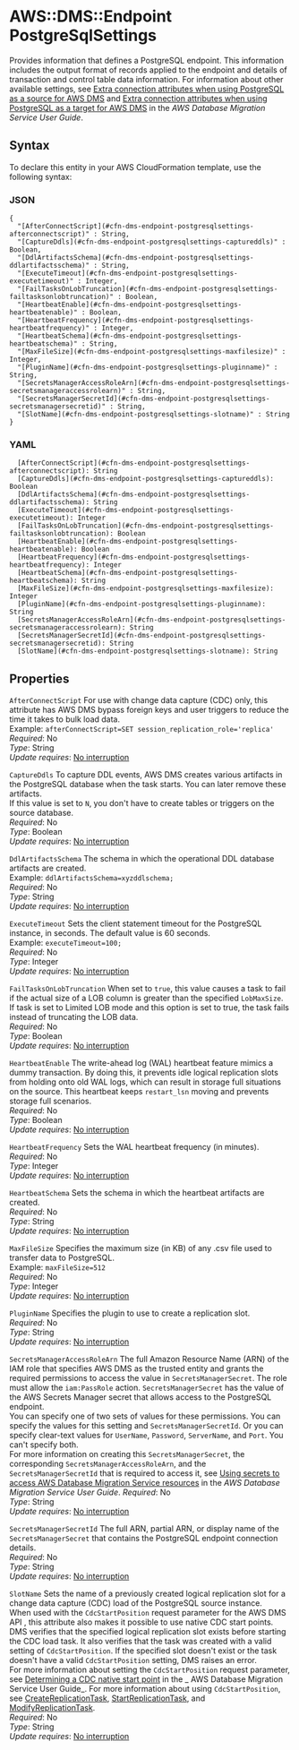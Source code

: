 # AWS::DMS::Endpoint PostgreSqlSettings<a name="aws-properties-dms-endpoint-postgresqlsettings"></a>

Provides information that defines a PostgreSQL endpoint\. This information includes the output format of records applied to the endpoint and details of transaction and control table data information\. For information about other available settings, see [ Extra connection attributes when using PostgreSQL as a source for AWS DMS](https://docs.aws.amazon.com/dms/latest/userguide/CHAP_Source.PostgreSQL.html#CHAP_Source.PostgreSQL.ConnectionAttrib) and [ Extra connection attributes when using PostgreSQL as a target for AWS DMS](https://docs.aws.amazon.com/dms/latest/userguide/CHAP_Target.PostgreSQL.html#CHAP_Target.PostgreSQL.ConnectionAttrib) in the _AWS Database Migration Service User Guide_\.

## Syntax<a name="aws-properties-dms-endpoint-postgresqlsettings-syntax"></a>

To declare this entity in your AWS CloudFormation template, use the following syntax:

### JSON<a name="aws-properties-dms-endpoint-postgresqlsettings-syntax.json"></a>

```
{
  "[AfterConnectScript](#cfn-dms-endpoint-postgresqlsettings-afterconnectscript)" : String,
  "[CaptureDdls](#cfn-dms-endpoint-postgresqlsettings-captureddls)" : Boolean,
  "[DdlArtifactsSchema](#cfn-dms-endpoint-postgresqlsettings-ddlartifactsschema)" : String,
  "[ExecuteTimeout](#cfn-dms-endpoint-postgresqlsettings-executetimeout)" : Integer,
  "[FailTasksOnLobTruncation](#cfn-dms-endpoint-postgresqlsettings-failtasksonlobtruncation)" : Boolean,
  "[HeartbeatEnable](#cfn-dms-endpoint-postgresqlsettings-heartbeatenable)" : Boolean,
  "[HeartbeatFrequency](#cfn-dms-endpoint-postgresqlsettings-heartbeatfrequency)" : Integer,
  "[HeartbeatSchema](#cfn-dms-endpoint-postgresqlsettings-heartbeatschema)" : String,
  "[MaxFileSize](#cfn-dms-endpoint-postgresqlsettings-maxfilesize)" : Integer,
  "[PluginName](#cfn-dms-endpoint-postgresqlsettings-pluginname)" : String,
  "[SecretsManagerAccessRoleArn](#cfn-dms-endpoint-postgresqlsettings-secretsmanageraccessrolearn)" : String,
  "[SecretsManagerSecretId](#cfn-dms-endpoint-postgresqlsettings-secretsmanagersecretid)" : String,
  "[SlotName](#cfn-dms-endpoint-postgresqlsettings-slotname)" : String
}
```

### YAML<a name="aws-properties-dms-endpoint-postgresqlsettings-syntax.yaml"></a>

```
  [AfterConnectScript](#cfn-dms-endpoint-postgresqlsettings-afterconnectscript): String
  [CaptureDdls](#cfn-dms-endpoint-postgresqlsettings-captureddls): Boolean
  [DdlArtifactsSchema](#cfn-dms-endpoint-postgresqlsettings-ddlartifactsschema): String
  [ExecuteTimeout](#cfn-dms-endpoint-postgresqlsettings-executetimeout): Integer
  [FailTasksOnLobTruncation](#cfn-dms-endpoint-postgresqlsettings-failtasksonlobtruncation): Boolean
  [HeartbeatEnable](#cfn-dms-endpoint-postgresqlsettings-heartbeatenable): Boolean
  [HeartbeatFrequency](#cfn-dms-endpoint-postgresqlsettings-heartbeatfrequency): Integer
  [HeartbeatSchema](#cfn-dms-endpoint-postgresqlsettings-heartbeatschema): String
  [MaxFileSize](#cfn-dms-endpoint-postgresqlsettings-maxfilesize): Integer
  [PluginName](#cfn-dms-endpoint-postgresqlsettings-pluginname): String
  [SecretsManagerAccessRoleArn](#cfn-dms-endpoint-postgresqlsettings-secretsmanageraccessrolearn): String
  [SecretsManagerSecretId](#cfn-dms-endpoint-postgresqlsettings-secretsmanagersecretid): String
  [SlotName](#cfn-dms-endpoint-postgresqlsettings-slotname): String
```

## Properties<a name="aws-properties-dms-endpoint-postgresqlsettings-properties"></a>

`AfterConnectScript` <a name="cfn-dms-endpoint-postgresqlsettings-afterconnectscript"></a>
For use with change data capture \(CDC\) only, this attribute has AWS DMS bypass foreign keys and user triggers to reduce the time it takes to bulk load data\.  
Example: `afterConnectScript=SET session_replication_role='replica'`  
_Required_: No  
_Type_: String  
_Update requires_: [No interruption](https://docs.aws.amazon.com/AWSCloudFormation/latest/UserGuide/using-cfn-updating-stacks-update-behaviors.html#update-no-interrupt)

`CaptureDdls` <a name="cfn-dms-endpoint-postgresqlsettings-captureddls"></a>
To capture DDL events, AWS DMS creates various artifacts in the PostgreSQL database when the task starts\. You can later remove these artifacts\.  
If this value is set to `N`, you don't have to create tables or triggers on the source database\.  
_Required_: No  
_Type_: Boolean  
_Update requires_: [No interruption](https://docs.aws.amazon.com/AWSCloudFormation/latest/UserGuide/using-cfn-updating-stacks-update-behaviors.html#update-no-interrupt)

`DdlArtifactsSchema` <a name="cfn-dms-endpoint-postgresqlsettings-ddlartifactsschema"></a>
The schema in which the operational DDL database artifacts are created\.  
Example: `ddlArtifactsSchema=xyzddlschema;`  
_Required_: No  
_Type_: String  
_Update requires_: [No interruption](https://docs.aws.amazon.com/AWSCloudFormation/latest/UserGuide/using-cfn-updating-stacks-update-behaviors.html#update-no-interrupt)

`ExecuteTimeout` <a name="cfn-dms-endpoint-postgresqlsettings-executetimeout"></a>
Sets the client statement timeout for the PostgreSQL instance, in seconds\. The default value is 60 seconds\.  
Example: `executeTimeout=100;`  
_Required_: No  
_Type_: Integer  
_Update requires_: [No interruption](https://docs.aws.amazon.com/AWSCloudFormation/latest/UserGuide/using-cfn-updating-stacks-update-behaviors.html#update-no-interrupt)

`FailTasksOnLobTruncation` <a name="cfn-dms-endpoint-postgresqlsettings-failtasksonlobtruncation"></a>
When set to `true`, this value causes a task to fail if the actual size of a LOB column is greater than the specified `LobMaxSize`\.  
If task is set to Limited LOB mode and this option is set to true, the task fails instead of truncating the LOB data\.  
_Required_: No  
_Type_: Boolean  
_Update requires_: [No interruption](https://docs.aws.amazon.com/AWSCloudFormation/latest/UserGuide/using-cfn-updating-stacks-update-behaviors.html#update-no-interrupt)

`HeartbeatEnable` <a name="cfn-dms-endpoint-postgresqlsettings-heartbeatenable"></a>
The write\-ahead log \(WAL\) heartbeat feature mimics a dummy transaction\. By doing this, it prevents idle logical replication slots from holding onto old WAL logs, which can result in storage full situations on the source\. This heartbeat keeps `restart_lsn` moving and prevents storage full scenarios\.  
_Required_: No  
_Type_: Boolean  
_Update requires_: [No interruption](https://docs.aws.amazon.com/AWSCloudFormation/latest/UserGuide/using-cfn-updating-stacks-update-behaviors.html#update-no-interrupt)

`HeartbeatFrequency` <a name="cfn-dms-endpoint-postgresqlsettings-heartbeatfrequency"></a>
Sets the WAL heartbeat frequency \(in minutes\)\.  
_Required_: No  
_Type_: Integer  
_Update requires_: [No interruption](https://docs.aws.amazon.com/AWSCloudFormation/latest/UserGuide/using-cfn-updating-stacks-update-behaviors.html#update-no-interrupt)

`HeartbeatSchema` <a name="cfn-dms-endpoint-postgresqlsettings-heartbeatschema"></a>
Sets the schema in which the heartbeat artifacts are created\.  
_Required_: No  
_Type_: String  
_Update requires_: [No interruption](https://docs.aws.amazon.com/AWSCloudFormation/latest/UserGuide/using-cfn-updating-stacks-update-behaviors.html#update-no-interrupt)

`MaxFileSize` <a name="cfn-dms-endpoint-postgresqlsettings-maxfilesize"></a>
Specifies the maximum size \(in KB\) of any \.csv file used to transfer data to PostgreSQL\.  
Example: `maxFileSize=512`  
_Required_: No  
_Type_: Integer  
_Update requires_: [No interruption](https://docs.aws.amazon.com/AWSCloudFormation/latest/UserGuide/using-cfn-updating-stacks-update-behaviors.html#update-no-interrupt)

`PluginName` <a name="cfn-dms-endpoint-postgresqlsettings-pluginname"></a>
Specifies the plugin to use to create a replication slot\.  
_Required_: No  
_Type_: String  
_Update requires_: [No interruption](https://docs.aws.amazon.com/AWSCloudFormation/latest/UserGuide/using-cfn-updating-stacks-update-behaviors.html#update-no-interrupt)

`SecretsManagerAccessRoleArn` <a name="cfn-dms-endpoint-postgresqlsettings-secretsmanageraccessrolearn"></a>
The full Amazon Resource Name \(ARN\) of the IAM role that specifies AWS DMS as the trusted entity and grants the required permissions to access the value in `SecretsManagerSecret`\. The role must allow the `iam:PassRole` action\. `SecretsManagerSecret` has the value of the AWS Secrets Manager secret that allows access to the PostgreSQL endpoint\.  
You can specify one of two sets of values for these permissions\. You can specify the values for this setting and `SecretsManagerSecretId`\. Or you can specify clear\-text values for `UserName`, `Password`, `ServerName`, and `Port`\. You can't specify both\.  
For more information on creating this `SecretsManagerSecret`, the corresponding `SecretsManagerAccessRoleArn`, and the `SecretsManagerSecretId` that is required to access it, see [ Using secrets to access AWS Database Migration Service resources](https://docs.aws.amazon.com/dms/latest/userguide/CHAP_Security.html#security-iam-secretsmanager) in the _AWS Database Migration Service User Guide_\.
_Required_: No  
_Type_: String  
_Update requires_: [No interruption](https://docs.aws.amazon.com/AWSCloudFormation/latest/UserGuide/using-cfn-updating-stacks-update-behaviors.html#update-no-interrupt)

`SecretsManagerSecretId` <a name="cfn-dms-endpoint-postgresqlsettings-secretsmanagersecretid"></a>
The full ARN, partial ARN, or display name of the `SecretsManagerSecret` that contains the PostgreSQL endpoint connection details\.  
_Required_: No  
_Type_: String  
_Update requires_: [No interruption](https://docs.aws.amazon.com/AWSCloudFormation/latest/UserGuide/using-cfn-updating-stacks-update-behaviors.html#update-no-interrupt)

`SlotName` <a name="cfn-dms-endpoint-postgresqlsettings-slotname"></a>
Sets the name of a previously created logical replication slot for a change data capture \(CDC\) load of the PostgreSQL source instance\.  
When used with the `CdcStartPosition` request parameter for the AWS DMS API , this attribute also makes it possible to use native CDC start points\. DMS verifies that the specified logical replication slot exists before starting the CDC load task\. It also verifies that the task was created with a valid setting of `CdcStartPosition`\. If the specified slot doesn't exist or the task doesn't have a valid `CdcStartPosition` setting, DMS raises an error\.  
For more information about setting the `CdcStartPosition` request parameter, see [Determining a CDC native start point](https://docs.aws.amazon.com/dms/latest/userguide/CHAP_Task.CDC.html#CHAP_Task.CDC.StartPoint.Native) in the _ AWS Database Migration Service User Guide_\. For more information about using `CdcStartPosition`, see [CreateReplicationTask](https://docs.aws.amazon.com/dms/latest/APIReference/API_CreateReplicationTask.html), [StartReplicationTask](https://docs.aws.amazon.com/dms/latest/APIReference/API_StartReplicationTask.html), and [ModifyReplicationTask](https://docs.aws.amazon.com/dms/latest/APIReference/API_ModifyReplicationTask.html)\.  
_Required_: No  
_Type_: String  
_Update requires_: [No interruption](https://docs.aws.amazon.com/AWSCloudFormation/latest/UserGuide/using-cfn-updating-stacks-update-behaviors.html#update-no-interrupt)
